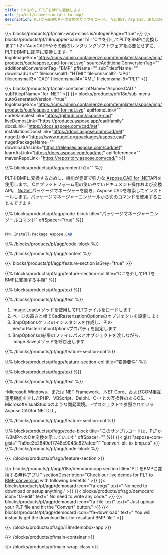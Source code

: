 ```yaml
---
title: C＃を介してPLTをBMPに変換します 
url: /ja/net/conversion/plt-to-bmp/ 
description: PLTからBMPC＃への変換のサンプルコード。 VB.NET、Asp.NET、または任意の.NETベースのアプリケーション内でのバッチPLTファイルからBMPへの変換にAPIサンプルコードを使用します。
---
```


{{< blocks/products/pf/main-wrap-class isAutogenPage="true">}}
{{< blocks/products/pf/i18n/upper-banner h1="C＃を介してPLTをBMPに変換します" h2="AutoCAD®やその他のレンダリングソフトウェアを必要とせずに、PLTをBMPに即座に変換します。" logoImageSrc="https://cms.admin.containerize.com/templates/aspose/img/products/cad/aspose_cad-for-net.svg" sourceAdditionalConversionTag="" additionalConversionTag="BMP" pfName="" subTitlepfName="" downloadUrl="" fileiconsmall1="HTML" fileiconsmall2="JPG" fileiconsmall3="CAD" fileiconsmall4="XML" fileiconsmall5="PLT" >}}

{{< blocks/products/pf/main-container pfName="Aspose.CAD " subTitlepfName="for .NET" >}}
{{< blocks/products/pf/i18n/sub-menu autoGeneratedVersion="true" logoImageSrc="https://cms.admin.containerize.com/templates/aspose/img/products/cad/aspose_cad-for-net.svg" apiHomeLink="" codeSamplesLink="https://github.com/aspose-cad" liveDemosLink="https://products.aspose.app/cad/family" docsLink="https://docs.aspose.com/cad/net" installationsDocsLink="https://docs.aspose.com/cad/net" nugetLink="https://www.nuget.org/packages/aspose.cad" nugetPackageName="" downloadAsLink="https://releases.aspose.com/cad/net" learnAsLink="https://docs.aspose.com/cad/net" apiReference="" mavenRepoLink="https://repository.aspose.com/cad/" >}}

{{% blocks/products/pf/agp/content h2="" %}}

PLTをBMPに変換するために、機能が豊富で強力な<a href=https://products.aspose.com/cad/net> Aspose.CAD for .NET</a>APIを使用します。 C＃プラットフォーム用の使いやすいドキュメント操作および変換API。 <a href=https://www.nuget.org/packages/aspose.cad> NuGet </a>パッケージマネージャーを開き、Aspose.CADを検索してインストールします。パッケージマネージャーコンソールから次のコマンドを使用することもできます。

{{% blocks/products/pf/agp/code-block title="パッケージマネージャーコンソールコマンド" offSpacer="true" %}}

```cs

PM> Install-Package Aspose.CAD

```

{{% /blocks/products/pf/agp/code-block %}}

{{% /blocks/products/pf/agp/content %}}

{{< blocks/products/pf/agp/feature-section isGrey="true" >}}

{{% blocks/products/pf/agp/feature-section-col title="C＃を介してPLTをBMPに変換する手順" %}}

{{% blocks/products/pf/agp/text %}}

{{% /blocks/products/pf/agp/text %}}

1. Image.Loadメソッドを使用してPLTファイルをロードします
1. ページの高さと幅でCadRasterizationOptionsのオブジェクトを設定します
1. BmpOptionsクラスのインスタンスを作成し、そのVectorRasterizationOptionsプロパティを設定します
1. BmpOptionsの結果のファイルパスとオブジェクトを渡しながら、Image.Saveメソッドを呼び出します

{{% /blocks/products/pf/agp/feature-section-col %}}

{{% blocks/products/pf/agp/feature-section-col title="変換要件" %}}

{{% blocks/products/pf/agp/text %}}

{{% /blocks/products/pf/agp/text %}}

-Microsoft Windows、または.NET Framework、.NET Core、およびCOM相互運用機能を介したPHP、VBScript、Delphi、C++との互換性のあるOS。
-MicrosoftVisualStudioのような開発環境。
-プロジェクトで参照されているAspose.CADfor.NETDLL。

{{% /blocks/products/pf/agp/feature-section-col %}}

{{% blocks/products/pf/agp/code-block title="このサンプルコードは、PLTからBMPへのC＃変換を示しています" offSpacer="" %}}
{{< gist "aspose-com-gists" "fa9ce3c2849df7748c9043e827afecf1" "convert-plt-to-bmp.cs" >}}
{{% /blocks/products/pf/agp/code-block %}}

{{< /blocks/products/pf/agp/feature-section >}}    

<!-- aboutfile Starts -->

{{< blocks/products/pf/agp/i18n/demobox-app sectionTitle="PLTをBMPに変換する無料アプリ" sectionDescription="Check our live demos for [PLT to BMP conversion](https://products.aspose.app/cad/conversion/plt-to-bmp) with following benefits." >}}
        {{< blocks/products/pf/agp/democard icon="fa-cogs" text=" No need to download or setup anything." >}}
        {{< blocks/products/pf/agp/democard icon="fa-edit" text=" No need to write any code." >}}
        {{< blocks/products/pf/agp/democard icon="fa-file-text" text=" Just upload your PLT file and hit the \"Convert\" button." >}}
        {{< blocks/products/pf/agp/democard icon="fa-download" text=" You will instantly get the download link for resultant BMP file." >}}
 
   
{{< /blocks/products/pf/agp/i18n/demobox-app >}}

<!-- aboutfile Ends -->

{{< /blocks/products/pf/main-container >}}
    
{{< /blocks/products/pf/main-wrap-class >}}